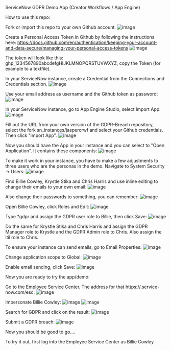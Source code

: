 ServiceNow GDPR Demo App (Creator Workflows / App Engine)

How to use this repo:

Fork or import this repo to your own Github account.
![image](https://github.com/user-attachments/assets/3877293b-f975-4639-a636-c291df16c3cf)

Create a Personal Access Token in Github by following the instructions here:
https://docs.github.com/en/authentication/keeping-your-account-and-data-secure/managing-your-personal-access-tokens
![image](https://github.com/user-attachments/assets/dc02bccc-608c-48f1-b32a-c1d5f69a5880)

The token will look like this: ghp_1234567890abcdefgHIJKLMNOPQRSTUVWXYZ, copy the Token (for example to a textfile).

In your ServiceNow instance, create a Credential from the Connections and Credentials section.
![image](https://github.com/user-attachments/assets/61e1d4da-cbfb-4ea1-987a-418f78cce899)

Use your email address as username and the Github token as password:
![image](https://github.com/user-attachments/assets/05dd8fc2-56b0-4ebf-83f5-5754a6d19b02)



In your ServiceNow instance, go to App Engine Studio, select Import App:
![image](https://github.com/user-attachments/assets/72265c8e-37d2-4568-ba17-38ae7d80f7e9)

Fill out the URL from your own version of the GDPR-Breach repository, select the fork sn_instances/jaspercrwf and select your Github credentials. Then click "Import App".
![image](https://github.com/user-attachments/assets/d775e978-a15b-4323-87fe-5eadcd938015)


Now you should have the App in your instance and you can select to "Open Application". It contains these components:
![image](https://github.com/user-attachments/assets/4b493e8f-64b9-47c7-b95f-a0d9be21e775)

To make it work in your instance, you have to make a few adjustments to three users who are the personas in the demo. Navigate to System Security -> Users:
![image](https://github.com/user-attachments/assets/8fba6b8e-aa7d-414e-921c-0d69755744b4)

Find Billie Cowley, Krystle Stika and Chris Harris and use inline editing to change their emails to your own email:
![image](https://github.com/user-attachments/assets/2d8d26ba-ac87-482c-b810-8e48acb17b84)

Also change their passwords to something, you can remember:
![image](https://github.com/user-attachments/assets/e001cc9b-f781-4f3c-b2a1-c605a139ad9c)

Open Billie Cowley, click Roles and Edit:
![image](https://github.com/user-attachments/assets/481a9775-d3c8-46eb-bc59-4ea43ccf81ee)

Type *gdpr and assign the GDPR user role to Billie, then click Save:
![image](https://github.com/user-attachments/assets/0258b8ff-95ed-4ee8-bc16-bb97dfea9edc)

Do the same for Krystle Stika and Chris Harris and assign the GDPR Manager role to Krystle and the GDPR Admin role to Chris. Also assign the itil role to Chris.

To ensure your instance can send emails, go to Email Properties:
![image](https://github.com/user-attachments/assets/704ca8bd-6505-46e0-842d-288102af01aa)

Change application scope to Global:
![image](https://github.com/user-attachments/assets/fe1bc791-20f6-454c-a078-3d3639bba7d3)

Enable email sending, click Save:
![image](https://github.com/user-attachments/assets/120e09e8-4b63-4be1-9262-c42c52c96f40)


Now you are ready to try the app/demo:

Go to the Employee Service Center. The address for that https://<your-instance-name>.service-now.com/esc.
![image](https://github.com/user-attachments/assets/f276c960-2086-4a62-91bb-fe3767eb919d)

Impersonate Billie Cowley:
![image](https://github.com/user-attachments/assets/45469698-edec-4d28-b679-3c9cf35bca5e)
![image](https://github.com/user-attachments/assets/095abcb6-5907-4d28-a9f7-0be546c01a57)

Search for GDPR and click on the result:
![image](https://github.com/user-attachments/assets/7258da01-9f4a-448c-aee6-ad21723a3279)

Submit a GDPR breach:
![image](https://github.com/user-attachments/assets/15ff518f-e416-43d8-aedd-103699b1e493)




















Now you should be good to go....

To try it out, first log into the Employee Service Center as Billie Cowley




